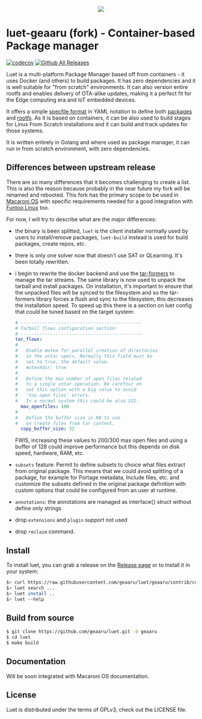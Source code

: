 
<p align="center">
  <img src="https://github.com/macaroni-os/macaroni-site/blob/master/site/static/images/logo.png">
</p>

# luet-geaaru (fork) - Container-based Package manager

[![codecov](https://codecov.io/gh/geaaru/luet/branch/geaaru/graph/badge.svg?token=LR1IGZKB9X)](https://codecov.io/gh/geaaru/luet)
[![Github All Releases](https://img.shields.io/github/downloads/geaaru/luet/total.svg)](https://github.com/geaaru/luet/releases)

Luet is a multi-platform Package Manager based off from containers - it uses Docker (and others) to build packages. It has zero dependencies and it is well suitable for "from scratch" environments. It can also version entire rootfs and enables delivery of OTA-alike updates, making it a perfect fit for the Edge computing era and IoT embedded devices.

It offers a simple [specfile format](https://luet-lab.github.io/docs/docs/concepts/packages/specfile/) in YAML notation to define both [packages](https://luet-lab.github.io/docs/docs/concepts/packages/) and [rootfs](https://luet-lab.github.io/docs/docs/concepts/packages/#package-layers). As it is based on containers, it can be also used to build stages for Linux From Scratch installations and it can build and track updates for those systems.

It is written entirely in Golang and where used as package manager, it can run in from scratch environment, with zero dependencies.

## Differences between upstream release

There are so many differences that it becomes challenging to create a list.
This is also the reason because probably in the near future my fork will be renamed and rebooted.
This fork has the primary scope to be used in [Macaroni OS](https://www.macaronios.org) with specific
requirements needed for a good integration with [Funtoo Linux](https://funtoo.org) too.

For now, I will try to describe what are the major differences:

* the binary is been splitted, `luet` is the client installer normally used by users
  to install/remove packages, `luet-build` instead is used for build packages,
  create repos, etc.

* there is only one solver now that doesn't use SAT or QLearning.
  It's been totally rewritten.

* i begin to rewrite the docker backend and use the [tar-formers](https://github.com/geaaru/tar-formers/)
  to manage the tar streams. The same library is now used to unpack the tarball and install packages.
  On installation, it's important to ensure that the unpacked files will be synced to the filesystem
  and so the tar-formers library forces a flush and sync to the filesystem,
  this decreases the installation speed. To speed up this there is a section on luet config that
  could be tuned based on the target system:

  ```yaml
  # ---------------------------------------------
  # Tarball flows configuration section:
  # ---------------------------------------------
  tar_flows:
  #
  #   Enable mutex for parallel creation of directories
  #   in the untar specs. Normally this field must be
  #   set to true, the default value.
  #   mutex4dir: true
  #
  #   Define the max number of open files related
  #   to a single untar operation. Be carefour on
  #   set this option with a big value to avoid
  #   'too open files' errors.
  #   In a normal system this could be also 512.
    max_openfiles: 100
  #
  #   Define the buffer size in KB to use
  #   on create files from tar content.
    copy_buffer_size: 32
  ```
  FWIS, increasing these values to 200/300 max open files and using a buffer of 128 could
  improve performance but this depends on disk speed, hardware, RAM, etc.

* `subsets` feature: Permit to define subsets to choice what files extract from original package.
  This means that we could avoid splitting of a package, for example for Portage metadata, Include files, etc.
  and customize the subsets defined in the original package definition with custom options that could be
  configured from an user at runtime.

* `annotations`: the annotations are managed as interface{} struct without define only strings

* drop `extensions` and `plugin` support not used

* drop `reclaim` command.

## Install

To install luet, you can grab a release on the [Release page](https://github.com/geaaru/luet/releases) or to install it in your system:

```bash
$> curl https://raw.githubusercontent.com/geaaru/luet/geaaru/contrib/config/get_luet_root.sh | sh
$> luet search ...
$> luet install ..
$> luet --help
```

## Build from source

```bash
$ git clone https://github.com/geaaru/luet.git -b geaaru
$ cd luet
$ make build
```

## Documentation

Will be soon integrated with Macaroni OS documentation.

## License

Luet is distributed under the terms of GPLv3, check out the LICENSE file.
